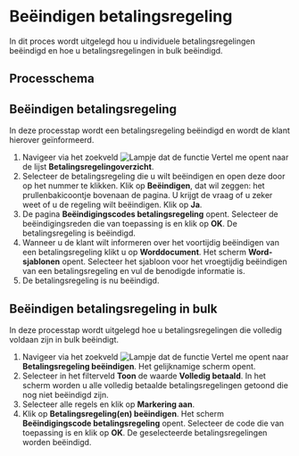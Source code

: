 # Beëindigen betalingsregeling

In dit proces wordt uitgelegd hou u individuele betalingsregelingen beëindigd en hoe u betalingsregelingen in bulk beëindigd.

## Processchema

## Beëindigen betalingsregeling
In deze processtap wordt een betalingsregeling beëindigd en wordt de klant hierover geïnformeerd.

 1. Navigeer via het zoekveld ![Lampje dat de functie Vertel me opent](https://docs.microsoft.com/nl-NL/dynamics365/business-central/media/ui-search/search_small.png "Vertel me wat u wilt doen") naar de lijst **Betalingsregelingoverzicht**.
 2. Selecteer de betalingsregeling die u wilt beëindigen en open deze door op het nummer te klikken. Klik op  **Beëindigen**, dat wil zeggen: het prullenbakicoontje bovenaan de pagina. U krijgt de vraag of u zeker weet of u de regeling wilt beëindigen. Klik op  **Ja**.
 3. De pagina  **Beëindigingscodes betalingsregeling**  opent. Selecteer de beëindigingsreden die van toepassing is en klik op  **OK**. De betalingsregeling is beëindigd.
 4. Wanneer u de klant wilt informeren over het voortijdig beëindigen van een betalingsregeling klikt u op **Worddocument**. Het scherm  **Word-sjablonen** opent. Selecteer het sjabloon voor het vroegtijdig beëindigen van een betalingsregeling en vul de benodigde informatie is.
 5. De betalingsregeling is nu beëindigd.

## Beëindigen betalingsregeling in bulk

In deze processtap wordt uitgelegd hoe u betalingsregelingen die volledig voldaan zijn in bulk beëindigt.

1.  Navigeer via het zoekveld  ![Lampje dat de functie Vertel me opent](https://docs.microsoft.com/nl-NL/dynamics365/business-central/media/ui-search/search_small.png "Vertel me wat u wilt doen")  naar  **Betalingsregeling beëindigen**. Het gelijknamige scherm  opent.
2.  Selecteer in het filterveld  **Toon**  de waarde  **Volledig betaald**. In het scherm worden u alle volledig betaalde betalingsregelingen getoond die nog niet beëindigd zijn.
3.  Selecteer alle regels en klik op  **Markering aan**.
4.  Klik op  **Betalingsregeling(en) beëindigen**. Het scherm  **Beëindigingscode betalingsregeling** opent. Selecteer de code die van toepassing is en klik op **OK**. De geselecteerde betalingsregelingen worden beëindigd.
<!--stackedit_data:
eyJoaXN0b3J5IjpbLTE2MzE3ODAwNTcsLTE5MjI4ODYwNDksLT
E4MTU1NDk3MjQsLTE4MzAyNTEwNjUsNTE2ODQxMzM0XX0=
-->